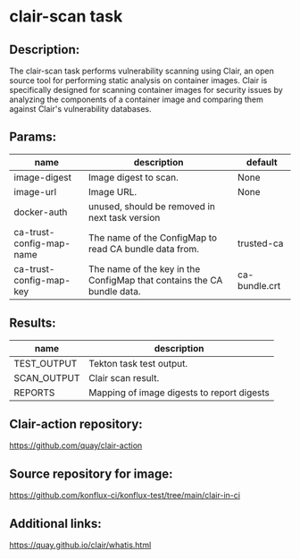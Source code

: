 # clair-scan task

## Description:
The clair-scan task performs vulnerability scanning using Clair, an open source tool for performing static analysis
on container images. Clair is specifically designed for scanning container images for security issues by
analyzing the components of a container image and comparing them against Clair's vulnerability databases.

## Params:

| name         | description                                                     | default |
|--------------|-----------------------------------------------------------------|-|
| image-digest | Image digest to scan.                                           | None |
| image-url    | Image URL.                                                      | None |
| docker-auth  | unused, should be removed in next task version                  | |
| ca-trust-config-map-name|The name of the ConfigMap to read CA bundle data from.| trusted-ca |
| ca-trust-config-map-key |The name of the key in the ConfigMap that contains the CA bundle data.| ca-bundle.crt |

## Results:

| name              | description                              |
|-------------------|------------------------------------------|
| TEST_OUTPUT       | Tekton task test output.                 |
| SCAN_OUTPUT       | Clair scan result.                       |
| REPORTS           |Mapping of image digests to report digests|

## Clair-action repository:
https://github.com/quay/clair-action

## Source repository for image:
https://github.com/konflux-ci/konflux-test/tree/main/clair-in-ci

## Additional links:
https://quay.github.io/clair/whatis.html

